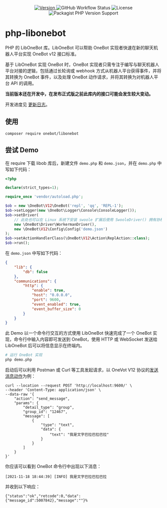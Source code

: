 <!--suppress HtmlDeprecatedAttribute -->
<p align="center">
  <a href="https://github.com/botuniverse/php-libonebot/releases">
    <img alt="Version" src="https://img.shields.io/github/v/release/botuniverse/php-libonebot?include_prereleases&logo=github&style=flat-square" />
  </a>
  <img alt="GitHub Workflow Status" src="https://img.shields.io/github/workflow/status/botuniverse/php-libonebot/Test?logo=github&style=flat-square" />
  <img alt="License" src="https://img.shields.io/github/license/botuniverse/php-libonebot?style=flat-square&logo=open%20source%20initiative&logoColor=white" />
  <img alt="Packagist PHP Version Support" src="https://img.shields.io/packagist/php-v/onebot/libonebot?color=777bb3&logo=php&logoColor=white&style=flat-square" />
</p>

# php-libonebot

PHP 的 LibOneBot 库。LibOneBot 可以帮助 OneBot 实现者快速在新的聊天机器人平台实现 OneBot v12 接口标准。

基于 LibOneBot 实现 OneBot 时，OneBot 实现者只需专注于编写与聊天机器人平台对接的逻辑，包括通过长轮询或 webhook 方式从机器人平台获得事件，并将其转换为 OneBot 事件，以及处理 OneBot
动作请求，并将其转换为对机器人平台 API 的调用。

**当前版本还在开发中，在发布正式版之前此库内的接口可能会发生较大变动。**

开发进度见 [更新日志](/docs/update.md)。

## 使用

```shell
composer require onebot/libonebot
```

## 尝试 Demo

在 require 下载 libob 库后，新建文件 `demo.php` 和 `demo.json`，并在 `demo.php` 中写如下代码：

```php
<?php

declare(strict_types=1);

require_once 'vendor/autoload.php';

$ob = new \OneBot\V12\OneBot('repl', 'qq', 'REPL-1');
$ob->setLogger(new \OneBot\Logger\Console\ConsoleLogger());
$ob->setDriver(
    // 此处也可以在 Linux 系统下安装 swoole 扩展后使用 SwooleDriver() 拥有协程能力
    new \OneBot\Driver\WorkermanDriver(), 
    new \OneBot\V12\Config\Config('demo.json')
);
$ob->setActionHandlerClass(\OneBot\V12\Action\ReplAction::class);
$ob->run();
```

在 `demo.json` 中写如下代码：

```json
{
    "lib": {
        "db": false
    },
    "communications": {
        "http": {
            "enable": true,
            "host": "0.0.0.0",
            "port": 9600,
            "event_enabled": true,
            "event_buffer_size": 0
        }
    }
}
```

此 Demo 以一个命令行交互的方式使用 LibOneBot 快速完成了一个 OneBot 实现，命令行中输入内容即可发送到 OneBot，使用 HTTP 或 WebSocket 发送给 LibOneBot 后可以将信息显示在终端内。

```bash
# 运行 OneBot 实现
php demo.php
```

启动后可以利用 Postman 或 Curl 等工具发起请求，以 OneVot V12 协议的[发送消息动作](https://12.onebot.dev/interface/action/message/)为例：

```shell
curl --location --request POST 'http://localhost:9600/' \
--header 'Content-Type: application/json' \
--data-raw '{
    "action": "send_message",
    "params": {
        "detail_type": "group",
        "group_id": "12467",
        "message": [
            {
                "type": "text",
                "data": {
                    "text": "我是文字巴拉巴拉巴拉"
                }
            }
        ]
    }
}'
```

你应该可以看到 OneBot 命令行中出现以下消息：

```shell
[2021-11-18 18:44:39] [INFO] 我是文字巴拉巴拉巴拉
```

并收到以下响应：

```text
{"status":"ok","retcode":0,"data":{"message_id":5007842},"message":""}%
```
